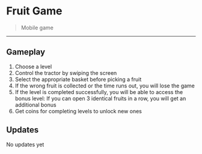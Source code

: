 # Fruit Game
>Mobile game

-------
## Gameplay
1. Choose a level
2. Control the tractor by swiping the screen
3. Select the appropriate basket before picking a fruit
4. If the wrong fruit is collected or the time runs out, you will lose the game
5. If the level is completed successfully, you will be able to access the bonus level:
If you can open 3 identical fruits in a row, you will get an additional bonus
6. Get coins for completing levels to unlock new ones

## Updates
No updates yet
